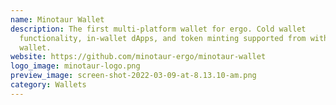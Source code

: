 ```yaml
---
name: Minotaur Wallet
description: The first multi-platform wallet for ergo. Cold wallet
  functionality, in-wallet dApps, and token minting supported from within the
  wallet.
website: https://github.com/minotaur-ergo/minotaur-wallet
logo_image: minotaur-logo.png
preview_image: screen-shot-2022-03-09-at-8.13.10-am.png
category: Wallets
---
```

